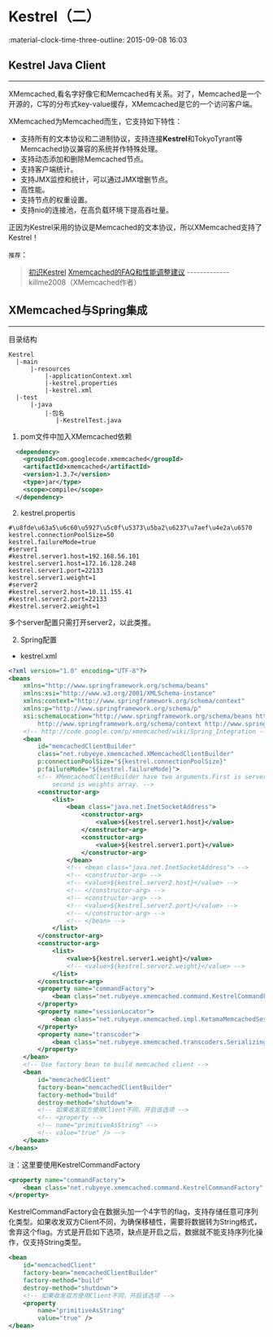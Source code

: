 # Kestrel（二）

:material-clock-time-three-outline: 2015-09-08 16:03

## Kestrel Java Client
---
XMemcached,看名字好像它和Memcached有关系。对了，Memcached是一个开源的，C写的分布式key-value缓存，XMemcached是它的一个访问客户端。

XMemcached为Memcached而生，它支持如下特性：

- 支持所有的文本协议和二进制协议，支持连接**Kestrel**和TokyoTyrant等Memcached协议兼容的系统并作特殊处理。
- 支持动态添加和删除Memcached节点。
- 支持客户端统计。
- 支持JMX监控和统计，可以通过JMX增删节点。
- 高性能。
- 支持节点的权重设置。
- 支持nio的连接池，在高负载环境下提高吞吐量。

正因为Kestrel采用的协议是Memcached的文本协议，所以XMemcached支持了Kestrel！

`推荐`：
> [初识Kestrel][1]
> [Xmemcached的FAQ和性能调整建议][2]
> ------------- killme2008（XMemcached作者）

## XMemcached与Spring集成
---
目录结构

```
Kestrel
  |-main 
      |-resources
          |-applicationContext.xml
          |-kestrel.properties
          |-kestrel.xml          
  |-test
      |-java 
          |-包名
             |-KestrelTest.java
```

1. pom文件中加入XMemcached依赖

```xml
  <dependency>
  	<groupId>com.googlecode.xmemcached</groupId>
  	<artifactId>xmemcached</artifactId>
  	<version>1.3.7</version>
  	<type>jar</type>
  	<scope>compile</scope>
  </dependency>
```

2. kestrel.propertis

```properties
#\u8fde\u63a5\u6c60\u5927\u5c0f\u5373\u5ba2\u6237\u7aef\u4e2a\u6570
kestrel.connectionPoolSize=50
kestrel.failureMode=true
#server1
#kestrel.server1.host=192.168.56.101
kestrel.server1.host=172.16.128.248
kestrel.server1.port=22133
kestrel.server1.weight=1
#server2
#kestrel.server2.host=10.11.155.41
#kestrel.server2.port=22133
#kestrel.server2.weight=1				
```
多个server配置只需打开server2，以此类推。

2. Spring配置

- kestrel.xml

``` xml
<?xml version="1.0" encoding="UTF-8"?>
<beans
	xmlns="http://www.springframework.org/schema/beans"
	xmlns:xsi="http://www.w3.org/2001/XMLSchema-instance"
	xmlns:context="http://www.springframework.org/schema/context"
	xmlns:p="http://www.springframework.org/schema/p"
	xsi:schemaLocation="http://www.springframework.org/schema/beans http://www.springframework.org/schema/beans/spring-beans.xsd
		http://www.springframework.org/schema/context http://www.springframework.org/schema/context/spring-context.xsd">
	<!-- http://code.google.com/p/xmemcached/wiki/Spring_Integration -->
	<bean
		id="memcachedClientBuilder"
		class="net.rubyeye.xmemcached.XMemcachedClientBuilder"
		p:connectionPoolSize="${kestrel.connectionPoolSize}"
		p:failureMode="${kestrel.failureMode}">
		<!-- XMemcachedClientBuilder have two arguments.First is server list,and 
			second is weights array. -->
		<constructor-arg>
			<list>
				<bean class="java.net.InetSocketAddress">
					<constructor-arg>
						<value>${kestrel.server1.host}</value>
					</constructor-arg>
					<constructor-arg>
						<value>${kestrel.server1.port}</value>
					</constructor-arg>
				</bean>
				<!-- <bean class="java.net.InetSocketAddress"> -->
				<!-- <constructor-arg> -->
				<!-- <value>${kestrel.server2.host}</value> -->
				<!-- </constructor-arg> -->
				<!-- <constructor-arg> -->
				<!-- <value>${kestrel.server2.port}</value> -->
				<!-- </constructor-arg> -->
				<!-- </bean> -->
			</list>
		</constructor-arg>
		<constructor-arg>
			<list>
				<value>${kestrel.server1.weight}</value>
				<!-- <value>${kestrel.server2.weight}</value> -->
			</list>
		</constructor-arg>
		<property name="commandFactory">
			<bean class="net.rubyeye.xmemcached.command.KestrelCommandFactory" />
		</property>
		<property name="sessionLocator">
			<bean class="net.rubyeye.xmemcached.impl.KetamaMemcachedSessionLocator" />
		</property>
		<property name="transcoder">
			<bean class="net.rubyeye.xmemcached.transcoders.SerializingTranscoder" />
		</property>
	</bean>
	<!-- Use factory bean to build memcached client -->
	<bean
		id="memcachedClient"
		factory-bean="memcachedClientBuilder"
		factory-method="build"
		destroy-method="shutdown">
		<!-- 如果收发双方使用Client不同，开启该选项 -->
		<!-- <property -->
		<!-- name="primitiveAsString" -->
		<!-- value="true" /> -->
	</bean>
</beans>
```

`注`：这里要使用KestrelCommandFactory

```xml
<property name="commandFactory">  
    <bean class="net.rubyeye.xmemcached.command.KestrelCommandFactory" />  
</property>  
```

KestrelCommandFactory会在数据头加一个4字节的flag，支持存储任意可序列化类型。如果收发双方Client不同，为确保移植性，需要将数据转为String格式，舍弃这个flag。方式是开启如下选项，缺点是开启之后，数据就不能支持序列化操作，仅支持String类型。

```xml
<bean  
    id="memcachedClient"  
    factory-bean="memcachedClientBuilder"  
    factory-method="build"  
    destroy-method="shutdown">  
    <!-- 如果收发双方使用Client不同，开启该选项 -->  
    <property  
        name="primitiveAsString"  
        value="true" />  
</bean>  
```






[1]: http://www.blogjava.net/killme2008/archive/2009/09/15/295119.html
[2]: http://www.blogjava.net/killme2008/archive/2010/07/08/325564.html